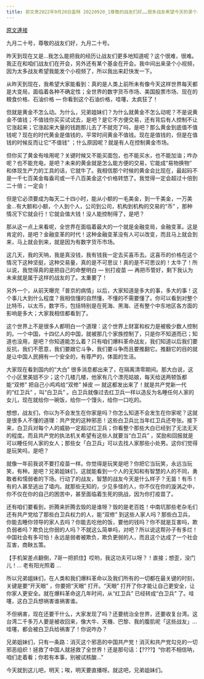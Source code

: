 ```yaml
---
title: 郭文贵2022年9月20日盖特 20220920_1尊敬的战友们好……很多战友希望今天的录个小视频，由于今天太多的会……录得太晚了……非常的抱歉，中国共产党的白卫兵时代．将重蹈文化大革命的红卫兵的时代的灾难的覆辙，中国人的噩
---
```


[原文連接](https://gnews.org/ThreadView/53481852)

九月二十号，尊敬的战友们好，九月二十号。


昨天到现在又是…我怎么能把我的经历让战友们更多地知道呢？这个很难，很难。我正在和咱们战友们在开会，另外还有某个基金在开会。我中间出来录个小视频，因为太多战友希望我能发个小视频了，所以我出来赶快发一下。


从昨天到现在，我希望大家能看到：真的是人类上前所未有像今天这样世界每天都是大变局，面临着各种不确定性；全世界的数字货币市场、美国股票市场、现在的粮食价格、石油价格 — 你看到这个石油价格，哇噻，太疯狂了！


但就是黄金不怎么动。为什么，兄弟姐妹们？为什么就黄金不怎么动呢？不是说黄金不值钱；不值钱你买买试试去，是吧？是它不方便交易，还有背后有人控制不让它涨起来；它涨起来大量的钱跑那儿去了不就完了吗，是吧？那么黄金到底值不值钱呢？现在的时代黄金是值钱的，平常时间黄金不值钱。现在是值钱的，但是在值钱的时候反而让它“不值钱” ；什么原因呢？就是有人在控制黄金市场。


但你买了黄金有啥用呢？关键时候又不能买面包，也不能买水，也不能加油；咋办呢？也不能充电，是吧？未来的黄金就是怎么能方便的交易，它能成“易物换物” 和体现生产力的工具的话，它就牛了。我相信那个时候的黄金会比现在，最起码不是一千七百美金每盎司或一千八百美金这个价格转悠了。我觉得一定会超过十倍到二十倍；一定会！


但是它必须要成为每天二十四小时，能从小额的一毛美金，到一千美金，一万美金…有大额和小额，个人到个人，公司到公司，机构到机构的交易的“币” ，那种情况下它就会行！它就会值大钱！没人能控制得了，是吧？


那从这一点上来看呢，全世界在面临着最大的一个就是金融变局，金融变革。这是肯定的，是吧？金融变革的时代！这种金融变革没有人可以改变，而且马上就会到来，马上就会到来，就是因为有数字货币市场。


这几天，我的天呐，我是真没钱，我有钱我一定去买喜币去。这喜币的价格在这个情况下这种坚挺，这种交易量，真的是不可思议！真的是不可思议的！太牛了！所以说，我觉得真的是把自己的命整明白 — 别打疫苗 — 再把币管好，剩下我认为未来就是属于这样的战友的了。太重要了！


另外一个，从前天曝完「普京的病情」以后，大家知道是多大的事，多大的事！这个事儿大到什么程度？我相信懂的自然懂，不懂的不需要懂了。你可以看到对整个比特币，以太币，数字币，包括特别是在死海、黑海、还有整个中东地区各方面的影响是多大；大家我相信都看到了。


这个世界上不是很多人都明白一个道理：这个世界上财富和权力是被极少数人控制的。一个中国，十四亿人的中国，就被那几个家族控制了，只是你不知道而已；知道也没用，是吧？你知道能怎么着？只有咱们爆料革命战友，我们知道以后我们要反抗，我们不愿意，我们要跟它斗争，我们要斗争而且要推翻它。推翻它的目的就是让中国人民拥有一个安全的，有尊严的，体面的生活。


大家现在看到国内的“大白” 很多消息都出来了，在隔离清零期间。那大白说，这个小区里美妞不少；这个几楼几楼，他家有几个漂亮姑娘，每天给送两顿饭都能“双修” 把自己小鸡鸡给“双修” 掉皮 — 就这都发出来了！就是共产党新一代的“红卫兵” ，叫“白卫兵” 。白卫兵就像过去红卫兵一样以造反为名睡任何人家的女儿，现在就给你一碗饭，给你一个馒头，给你一口吃的。


想想，战友们，你以为不会发生在你家是吗？你怎么知道不会发生在你家呢？这就是很多人不懂的道理：共产党的这种邪恶！这些白卫兵比当年红卫兵还夸张。接下来，白卫兵对每个人的威胁一定超过红卫兵；你看整个那些大白已经到了无法无天的程度。而且共产党的执法机关希望有这些人就要当“白卫兵” ，奖励和回报就是可以睡任何人家的女人；那些女「白卫兵」可以去找人家那些小处男。这你们觉得是玩笑吗，是吧？


就像一年前我说不要打疫苗一样。你觉得是玩笑是吧？你把它当玩笑，永远当玩笑，有种。是吧？兄弟姐妹们，这就能看到一个人的无知和有智慧的人的不同，勇敢者和懦弱者的下场。行动了的战友，智慧的战友今天是什么样子？无苗！有币！有的人甚至逃出了墙内。就那些无知的，少见多怪的人，你不仅在你的漩涡之中，你不仅在你的自己的困苦中，甚至面临着生死的挑战，因为你打疫苗了。


还有咱们要看到，折腾来折腾去毁的是谁呀？毁的是老百姓！中南坑那些老杂毛们还有共产党给了那些白卫兵权力的人，能“双修” 到这些人家人吗？那些白卫兵，你能去睡你领导的家人去吗？你能去吃他的饭，要他的钱吗？你不就是互害吗，欺负弱者吗？欺负比你弱的人吗？不就这么简单吗，对吧？所以说这帮孙子有多烂！中国社会有多可怕！永远是弱者被欺负，欺负更弱的人，而且这个达成了一个社会互害，商鞅五策。


【手机架差点翻倒，7哥一把抓住】哎哟，我这功夫可以呀？！直接；想歪，没门儿！… 老有阳光照着 …


所以兄弟姐妹们，在人类和我们爆料革命以及我们所有的一切都在最关键的时刻，关键是要“开天眼” ，你要把“天眼” 打开。“天眼” 打开了你才能让自己更安全，让你家人更安全。就在爆料革命这几年时间，从“红卫兵” 已经转成“白卫兵” 了。哇噻，这白卫兵想祸害谁祸害谁。


不但祸害，现在还要干什么，大家发现了吗？还要统治全世界，还要收复台湾。这台湾二千多万人要是被收回来，像大牛、天機、巴黎、我的腹肌呢「这些战友」…哇噻，都会被白卫兵给祸害了！你说咋办？


兄弟姐妹们，只有一条路：消灭这个邪恶的中国共产党！消灭和共产党勾兑的一切邪恶组织！拯救了中国人就拯救了全世界！还是那句话：【????】“你若不相信呐，咱们走着看；你若有本事，别被试核酸…” 


今天就到这儿吧，明天；唉，明天要直播呀。就这吧，兄弟姐妹们。
